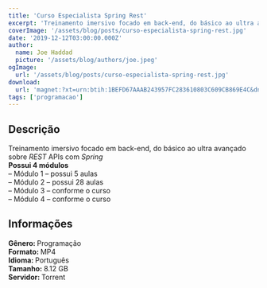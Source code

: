 ```yaml
---
title: 'Curso Especialista Spring Rest'
excerpt: 'Treinamento imersivo focado em back-end, do básico ao ultra avançado sobre  REST  APIs com  Spring   Possui 4 módulos  – Módulo 1 – possui 5 aulas – Módulo 2 – possui 28 aulas – Módulo 3 – conforme o curso – Módulo 4 – conforme o curso'
coverImage: '/assets/blog/posts/curso-especialista-spring-rest.jpg'
date: '2019-12-12T03:00:00.000Z'
author:
  name: Joe Haddad
  picture: '/assets/blog/authors/joe.jpeg'
ogImage:
  url: '/assets/blog/posts/curso-especialista-spring-rest.jpg'
download:
  url: 'magnet:?xt=urn:btih:1BEFD67AAAB243957FC283610803C609CB869E4C&dn=Especialista%20Spring%20REST&tr=udp%3a%2f%2ftracker.openbittorrent.com%3a1337%2fannounce&tr=udp%3a%2f%2ftracker.opentrackr.org%3a1337%2fannounce'
tags: ['programacao']
---
```

<h2>Descrição</h2>
<p></p><p>Treinamento imersivo focado em back-end, do básico ao ultra avançado sobre <em>REST</em> APIs com <em>Spring</em><br/><strong>Possui 4 módulos</strong><br/>– Módulo 1 – possui 5 aulas<br/>– Módulo 2 – possui 28 aulas<br/>– Módulo 3 – conforme o curso<br/>– Módulo 4 – conforme o curso</p><h2>Informações</h2><p><strong>Gênero: </strong>Programação<br/><strong>Formato: </strong>MP4<br/><strong>Idioma: </strong>Português<br/><strong>Tamanho: </strong>8.12 GB<br/><strong>Servidor: </strong>Torrent</p>